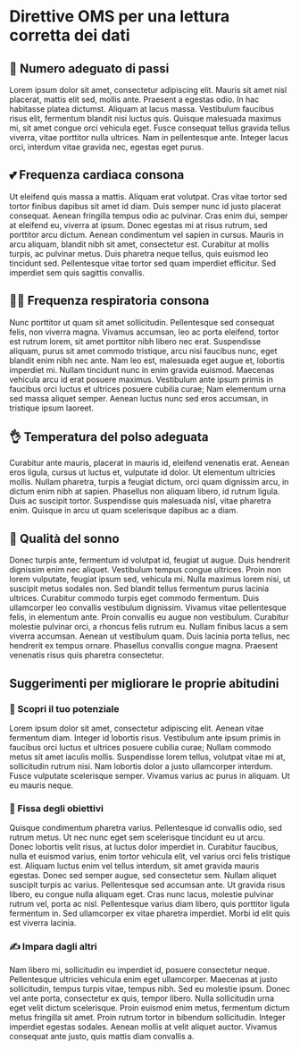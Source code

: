 # Direttive OMS per una lettura corretta dei dati

## 🏅 **Numero adeguato di passi**

Lorem ipsum dolor sit amet, consectetur adipiscing elit. Mauris sit amet nisl placerat, mattis elit sed, mollis ante. Praesent a egestas odio. In hac habitasse platea dictumst. Aliquam at lacus massa. Vestibulum faucibus risus elit, fermentum blandit nisi luctus quis. Quisque malesuada maximus mi, sit amet congue orci vehicula eget. Fusce consequat tellus gravida tellus viverra, vitae porttitor nulla ultrices. Nam in pellentesque ante. Integer lacus orci, interdum vitae gravida nec, egestas eget purus.

## 💕 **Frequenza cardiaca consona**

Ut eleifend quis massa a mattis. Aliquam erat volutpat. Cras vitae tortor sed tortor finibus dapibus sit amet id diam. Duis semper nunc id justo placerat consequat. Aenean fringilla tempus odio ac pulvinar. Cras enim dui, semper at eleifend eu, viverra at ipsum. Donec egestas mi at risus rutrum, sed porttitor arcu dictum. Aenean condimentum vel sapien in cursus. Mauris in arcu aliquam, blandit nibh sit amet, consectetur est. Curabitur at mollis turpis, ac pulvinar metus. Duis pharetra neque tellus, quis euismod leo tincidunt sed. Pellentesque vitae tortor sed quam imperdiet efficitur. Sed imperdiet sem quis sagittis convallis.

## 😮‍💨 **Frequenza respiratoria consona**

Nunc porttitor ut quam sit amet sollicitudin. Pellentesque sed consequat felis, non viverra magna. Vivamus accumsan, leo ac porta eleifend, tortor est rutrum lorem, sit amet porttitor nibh libero nec erat. Suspendisse aliquam, purus sit amet commodo tristique, arcu nisi faucibus nunc, eget blandit enim nibh nec ante. Nam leo est, malesuada eget augue et, lobortis imperdiet mi. Nullam tincidunt nunc in enim gravida euismod. Maecenas vehicula arcu id erat posuere maximus. Vestibulum ante ipsum primis in faucibus orci luctus et ultrices posuere cubilia curae; Nam elementum urna sed massa aliquet semper. Aenean luctus nunc sed eros accumsan, in tristique ipsum laoreet.

## 👌 **Temperatura del polso adeguata**

Curabitur ante mauris, placerat in mauris id, eleifend venenatis erat. Aenean eros ligula, cursus ut luctus et, vulputate id dolor. Ut elementum ultricies mollis. Nullam pharetra, turpis a feugiat dictum, orci quam dignissim arcu, in dictum enim nibh at sapien. Phasellus non aliquam libero, id rutrum ligula. Duis ac suscipit tortor. Suspendisse quis malesuada nisl, vitae pharetra enim. Quisque in arcu ut quam scelerisque dapibus ac a diam.

## 🌃 **Qualità del sonno**

Donec turpis ante, fermentum id volutpat id, feugiat ut augue. Duis hendrerit dignissim enim nec aliquet. Vestibulum tempus congue ultrices. Proin non lorem vulputate, feugiat ipsum sed, vehicula mi. Nulla maximus lorem nisi, ut suscipit metus sodales non. Sed blandit tellus fermentum purus lacinia ultrices. Curabitur commodo turpis eget commodo fermentum. Duis ullamcorper leo convallis vestibulum dignissim. Vivamus vitae pellentesque felis, in elementum ante. Proin convallis eu augue non vestibulum. Curabitur molestie pulvinar orci, a rhoncus felis rutrum eu. Nullam finibus lacus a sem viverra accumsan. Aenean ut vestibulum quam. Duis lacinia porta tellus, nec hendrerit ex tempus ornare. Phasellus convallis congue magna. Praesent venenatis risus quis pharetra consectetur.

## **Suggerimenti per migliorare le proprie abitudini**

### 💪 Scopri il tuo potenziale

Lorem ipsum dolor sit amet, consectetur adipiscing elit. Aenean vitae fermentum diam. Integer id lobortis risus. Vestibulum ante ipsum primis in faucibus orci luctus et ultrices posuere cubilia curae; Nullam commodo metus sit amet iaculis mollis. Suspendisse lorem tellus, volutpat vitae mi at, sollicitudin rutrum nisi. Nam lobortis dolor a justo ullamcorper interdum. Fusce vulputate scelerisque semper. Vivamus varius ac purus in aliquam. Ut eu mauris neque.

### 🎯 Fissa degli obiettivi

Quisque condimentum pharetra varius. Pellentesque id convallis odio, sed rutrum metus. Ut nec nunc eget sem scelerisque tincidunt eu ut arcu. Donec lobortis velit risus, at luctus dolor imperdiet in. Curabitur faucibus, nulla et euismod varius, enim tortor vehicula elit, vel varius orci felis tristique est. Aliquam luctus enim vel tellus interdum, sit amet gravida mauris egestas. Donec sed semper augue, sed consectetur sem. Nullam aliquet suscipit turpis ac varius. Pellentesque sed accumsan ante. Ut gravida risus libero, eu congue nulla aliquam eget. Cras nunc lacus, molestie pulvinar rutrum vel, porta ac nisl. Pellentesque varius diam libero, quis porttitor ligula fermentum in. Sed ullamcorper ex vitae pharetra imperdiet. Morbi id elit quis est viverra lacinia.

### ✍️ Impara dagli altri

Nam libero mi, sollicitudin eu imperdiet id, posuere consectetur neque. Pellentesque ultricies vehicula enim eget ullamcorper. Maecenas at justo sollicitudin, tempus turpis vitae, tempus nibh. Sed eu molestie ipsum. Donec vel ante porta, consectetur ex quis, tempor libero. Nulla sollicitudin urna eget velit dictum scelerisque. Proin euismod enim metus, fermentum dictum metus fringilla sit amet. Proin rutrum tortor in bibendum sollicitudin. Integer imperdiet egestas sodales. Aenean mollis at velit aliquet auctor. Vivamus consequat ante justo, quis mattis diam convallis a.